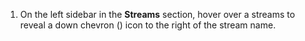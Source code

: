 1. On the left sidebar in the **Streams** section, hover over a streams to
reveal a down chevron (<i class="icon-vector-chevron-down"></i>)
icon to the right of the stream name.
